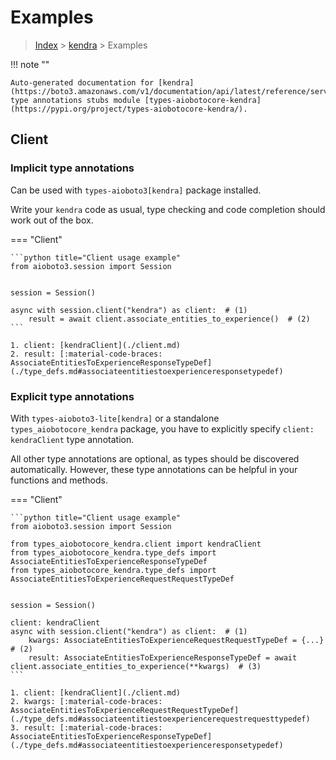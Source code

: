 # Examples

> [Index](../README.md) > [kendra](./README.md) > Examples

!!! note ""

    Auto-generated documentation for [kendra](https://boto3.amazonaws.com/v1/documentation/api/latest/reference/services/kendra.html#kendra)
    type annotations stubs module [types-aiobotocore-kendra](https://pypi.org/project/types-aiobotocore-kendra/).

## Client

### Implicit type annotations

Can be used with `types-aioboto3[kendra]` package installed.

Write your `kendra` code as usual,
type checking and code completion should work out of the box.



=== "Client"

    ```python title="Client usage example"
    from aioboto3.session import Session


    session = Session()

    async with session.client("kendra") as client:  # (1)
        result = await client.associate_entities_to_experience()  # (2)
    ```

    1. client: [kendraClient](./client.md)
    2. result: [:material-code-braces: AssociateEntitiesToExperienceResponseTypeDef](./type_defs.md#associateentitiestoexperienceresponsetypedef) 






### Explicit type annotations

With `types-aioboto3-lite[kendra]`
or a standalone `types_aiobotocore_kendra` package, you have to explicitly specify
`client: kendraClient` type annotation.

All other type annotations are optional, as types should be discovered automatically.
However, these type annotations can be helpful in your functions and methods.


=== "Client"

    ```python title="Client usage example"
    from aioboto3.session import Session

    from types_aiobotocore_kendra.client import kendraClient
    from types_aiobotocore_kendra.type_defs import AssociateEntitiesToExperienceResponseTypeDef
    from types_aiobotocore_kendra.type_defs import AssociateEntitiesToExperienceRequestRequestTypeDef


    session = Session()

    client: kendraClient
    async with session.client("kendra") as client:  # (1)
        kwargs: AssociateEntitiesToExperienceRequestRequestTypeDef = {...}  # (2)
        result: AssociateEntitiesToExperienceResponseTypeDef = await client.associate_entities_to_experience(**kwargs)  # (3)
    ```

    1. client: [kendraClient](./client.md)
    2. kwargs: [:material-code-braces: AssociateEntitiesToExperienceRequestRequestTypeDef](./type_defs.md#associateentitiestoexperiencerequestrequesttypedef) 
    3. result: [:material-code-braces: AssociateEntitiesToExperienceResponseTypeDef](./type_defs.md#associateentitiestoexperienceresponsetypedef) 






